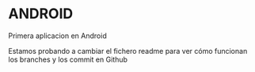 # ANDROID
Primera aplicacion en Android

Estamos probando a cambiar el fichero readme para ver cómo funcionan los branches y los commit en Github
